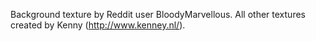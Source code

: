 Background texture by Reddit user BloodyMarvellous.
All other textures created by Kenny (http://www.kenney.nl/).

